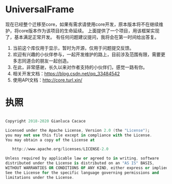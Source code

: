 # UniversalFrame
现在已经整个迁移至core，如果有需求请使用core开发，原本版本将不在继续维护，将core版本作为该项目的生命延续。
上面提供了一个项目，用该框架实现了，基本满足正常开发。
有任何问题建议提问，我将会在第一时间给出答复。

1. 当前这个库仅用于显示，暂时为开源，仅用于问题提交反馈。
2. 欢迎有兴趣的小伙伴参与，一起开发维护的路上，目前涉及范围有限，需要更多志同道合的朋友一起创造。
3. 在此，非常感谢，长久以来对作者支持的小伙伴们，感觉一路有你。
4. 相关开发文档：https://blog.csdn.net/qq_33484542
5. 使用API文档：http://core.turl.xin/

# 执照
``` a

Copyright 2018-2020 Gianluca Cacace

Licensed under the Apache License, Version 2.0 (the "License");
you may not use this file except in compliance with the License.
You may obtain a copy of the License at

   http://www.apache.org/licenses/LICENSE-2.0

Unless required by applicable law or agreed to in writing, software
distributed under the License is distributed on an "AS IS" BASIS,
WITHOUT WARRANTIES OR CONDITIONS OF ANY KIND, either express or implied.
See the License for the specific language governing permissions and
limitations under the License.

```

